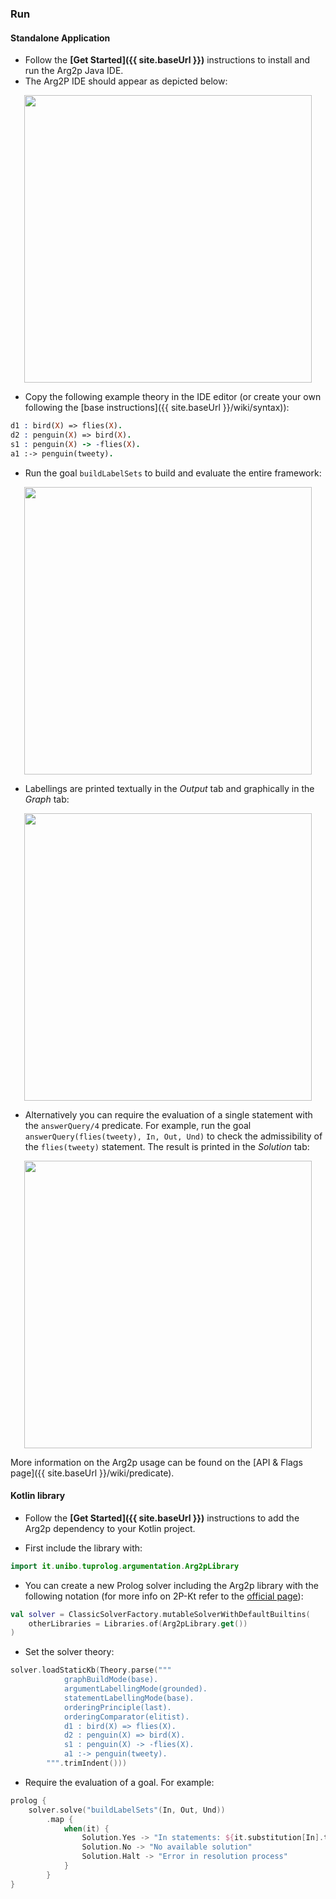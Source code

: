---
---

### Run

#### Standalone Application

- Follow the __[Get Started]({{ site.baseUrl }})__ instructions to install and run the Arg2p Java IDE.
- The Arg2P IDE should appear as depicted below:

<p align="center">
  <img width="460" src={{ 'assets/media/run1.png'|asset|scale(0.85)  }}>
</p>

- Copy the following example theory in the IDE editor (or create your own following the [base instructions]({{ site.baseUrl }}/wiki/syntax)):

```prolog
d1 : bird(X) => flies(X).
d2 : penguin(X) => bird(X).
s1 : penguin(X) -> -flies(X).
a1 :-> penguin(tweety).
```

- Run the goal `buildLabelSets` to build and evaluate the entire framework:

<p align="center">
  <img width="460" src={{ 'assets/media/run3.png'|asset|scale(0.85)  }}>
</p>

- Labellings are printed textually in the _Output_ tab and graphically in the _Graph_ tab:

<p align="center">
  <img width="460" src={{ 'assets/media/run4.png'|asset|scale(0.85)  }}>
</p>

- Alternatively you can require the evaluation of a single statement with the `answerQuery/4` predicate. For example, run the goal
`answerQuery(flies(tweety), In, Out, Und)` to check the admissibility of the `flies(tweety)` statement. The result is printed in the _Solution_ tab:

<p align="center">
  <img width="460" src={{ 'assets/media/run5.png'|asset|scale(0.85)  }}>
</p>

More information on the Arg2p usage can be found on the [API & Flags page]({{ site.baseUrl }}/wiki/predicate).

#### Kotlin library

- Follow the __[Get Started]({{ site.baseUrl }})__ instructions to add the Arg2p dependency to your Kotlin project.

- First include the library with:
  
```kotlin
import it.unibo.tuprolog.argumentation.Arg2pLibrary
```

- You can create a new Prolog solver including the Arg2p library with the following notation (for more info on 2P-Kt refer to the [official page](https://gitlab.com/pika-lab/tuprolog/2p-in-kotlin)):

```kotlin
val solver = ClassicSolverFactory.mutableSolverWithDefaultBuiltins(
    otherLibraries = Libraries.of(Arg2pLibrary.get())
)
```

- Set the solver theory:

```kotlin
solver.loadStaticKb(Theory.parse("""
            graphBuildMode(base).
            argumentLabellingMode(grounded).
            statementLabellingMode(base).
            orderingPrinciple(last).
            orderingComparator(elitist).
            d1 : bird(X) => flies(X).
            d2 : penguin(X) => bird(X).
            s1 : penguin(X) -> -flies(X).
            a1 :-> penguin(tweety).
        """.trimIndent()))
```

- Require the evaluation of a goal. For example:

```kotlin
prolog {
    solver.solve("buildLabelSets"(In, Out, Und))
        .map { 
            when(it) {
                Solution.Yes -> "In statements: ${it.substitution[In].toString()}"
                Solution.No -> "No available solution"
                Solution.Halt -> "Error in resolution process"
            } 
        }
}
```





